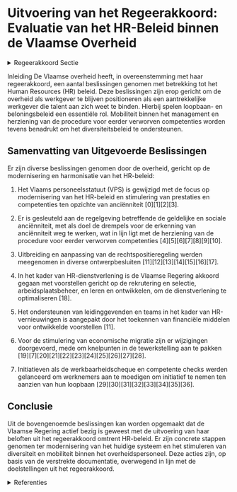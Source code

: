# Uitvoering van het Regeerakkoord: Evaluatie van het HR-Beleid binnen de Vlaamse Overheid

<details>
        <summary>Regeerakkoord Sectie </summary>
        <p>3.2.2 HR Voor een excellente dienstverlening aan burgers, bedrijven en verenigingen heeft de overheid als voornaamste kapitaal haar werknemers. We werken aan een loopbaan- en beloningsbeleid waardoor de Vlaamse overheid een aantrekkelijke werkgever voor talenten blijft. Het belang van anciënniteit in de loonvorming schroeven we stevig terug en we verplichten mobiliteit bij het management; We herzien de procedure m.b.t. ‘eerder verworven competenties’ zodat er meer gebruik van gemaakt kan worden. De streefcijfers ondersteunen het diversi-teitsbeleid van de Vlaamse overheid. Waar nodig zullen bijkomende maatregelen genomen worden, bijvoorbeeld voor de tewerkstelling van personen met een handicap of chronische ziekte. </p>
        </details> 

Inleiding
De Vlaamse overheid heeft, in overeenstemming met haar regeerakkoord, een aantal beslissingen genomen met betrekking tot het Human Resources (HR) beleid. Deze beslissingen zijn erop gericht om de overheid als werkgever te blijven positioneren als een aantrekkelijke werkgever die talent aan zich weet te binden. Hierbij spelen loopbaan- en beloningsbeleid een essentiële rol. Mobiliteit binnen het management en herziening van de procedure voor eerder verworven competenties worden tevens benadrukt om het diversiteitsbeleid te ondersteunen.

## Samenvatting van Uitgevoerde Beslissingen
Er zijn diverse beslissingen genomen door de overheid, gericht op de modernisering en harmonisatie van het HR-beleid:

1. Het Vlaams personeelsstatuut (VPS) is gewijzigd met de focus op modernisering van het HR-beleid en stimulering van prestaties en competenties ten opzichte van anciënniteit \[0\]\[1\]\[2\]\[3\].

2. Er is gesleuteld aan de regelgeving betreffende de geldelijke en sociale anciënniteit, met als doel de drempels voor de erkenning van anciënniteit weg te werken, wat in lijn ligt met de herziening van de procedure voor eerder verworven competenties \[4\]\[5\]\[6\]\[7\]\[8\]\[9\]\[10\].

3. Uitbreiding en aanpassing van de rechtspositieregeling werden meegenomen in diverse ontwerpbesluiten \[11\]\[12\]\[13\]\[14\]\[15\]\[16\]\[17\].

4. In het kader van HR-dienstverlening is de Vlaamse Regering akkoord gegaan met voorstellen gericht op de rekrutering en selectie, arbeidsplaatsbeheer, en leren en ontwikkelen, om de dienstverlening te optimaliseren \[18\].

5. Het ondersteunen van leidinggevenden en teams in het kader van HR-vernieuwingen is aangepakt door het toekennen van financiële middelen voor ontwikkelde voorstellen \[11\].

6. Voor de stimulering van economische migratie zijn er wijzigingen doorgevoerd, mede om knelpunten in de tewerkstelling aan te pakken \[19\]\[7\]\[20\]\[21\]\[22\]\[23\]\[24\]\[25\]\[26\]\[27\]\[28\].

7. Initiatieven als de werkbaarheidscheque en competente checks werden gelanceerd om werknemers aan te moedigen om initiatief te nemen ten aanzien van hun loopbaan \[29\]\[30\]\[31\]\[32\]\[33\]\[34\]\[35\]\[36\].

## Conclusie
Uit de bovengenoemde beslissingen kan worden opgemaakt dat de Vlaamse Regering actief bezig is geweest met de uitvoering van haar beloften uit het regeerakkoord omtrent HR-beleid. Er zijn concrete stappen genomen ter modernisering van het huidige systeem en het stimuleren van diversiteit en mobiliteit binnen het overheidspersoneel. Deze acties zijn, op basis van de verstrekte documentatie, overwegend in lijn met de doelstellingen uit het regeerakkoord.

<details>
        <summary> Referenties</summary>
        **[\[0\]](http://themis.vlaanderen.be/id/nieuwsbericht/641D50723335D329E25EDAC1)** : **(2023-03-24)** Wijziging Vlaams personeelsstatuut (VPS): beloningsbeleid en prestatiemanagement Voorontwerp van besluit van de Vlaamse Regering tot wijziging van het Vlaams personeelsstatuut van 13 januari 2006, wat... 

**[\[1\]](http://themis.vlaanderen.be/id/nieuwsbericht/641D4DDB3335D329E25EDAC0)** : **(2023-03-24)** Wijziging Vlaams personeelsstatuut (VPS): gezagsfuncties, top- en middenkader en loopbaan Voorontwerp van besluit van de Vlaamse Regering tot wijziging van het Vlaams personeelsstatuut van 13 januari ... 

**[\[2\]](http://themis.vlaanderen.be/id/nieuwsbericht/6585470EE2E2C9E5814C2D8E)** : **(2023-12-22)** Overdracht personeel en middelen in het kader van de uitbreiding van de gemeenschappelijke HR-dienstverlening van het Agentschap Overheidspersoneel Ontwerpbesluit van de Vlaamse Regering tot overdrach... 

**[\[3\]](http://themis.vlaanderen.be/id/nieuwsbericht/641D542E3335D329E25EDAC5)** : **(2023-03-24)** Wijziging Vlaams personeelsstatuut (VPS): pensioenen Voorontwerp van besluit van de Vlaamse Regering tot wijziging van het Vlaams personeelsstatuut van 13 januari 2006, wat betreft de modernisering va... 

**[\[4\]](http://themis.vlaanderen.be/id/resource/a975bae0-4927-11ec-94bb-99a9d1e168fe)** : **(2020-09-04)** Zij-instromers: wijziging regelgeving geldelijke en sociale anciënniteit van sommige onderwijspersoneelsleden Voorontwerp van besluit van de Vlaamse Regering tot wijziging van de regelgeving betreffen... 

**[\[5\]](http://themis.vlaanderen.be/id/resource/c96e95f0-4928-11ec-94bb-99a9d1e168fe)** : **(2020-06-26)** Zij-instromers: wijziging regelgeving geldelijke en sociale anciënniteit van sommige onderwijspersoneelsleden Voorontwerp van besluit van de Vlaamse Regering tot wijziging van de regelgeving betreffen... 

**[\[6\]](http://themis.vlaanderen.be/id/resource/572c18f0-4928-11ec-94bb-99a9d1e168fe)** : **(2020-07-10)** Zij-instromers: wijziging regelgeving geldelijke en sociale anciënniteit van sommige onderwijspersoneelsleden Voorontwerp van besluit van de Vlaamse Regering tot wijziging van de regelgeving betreffen... 

**[\[7\]](http://themis.vlaanderen.be/id/resource/84a87790-492a-11ec-94bb-99a9d1e168fe)** : **(2020-03-06)** Aanwervingsincentives langdurig werkzoekenden Voorontwerp van besluit van de Vlaamse Regering tot wijziging van artikel 2 en 6 van het besluit van de Vlaamse Regering van 17 februari 2017 tot toekenni... 

**[\[8\]](http://themis.vlaanderen.be/id/resource/cea6afc0-4929-11ec-94bb-99a9d1e168fe)** : **(2020-04-24)** Aanwervingsincentives langdurig werkzoekenden 55-jarigen Voorontwerp van besluit van de Vlaamse Regering tot wijziging van artikel 2 en 6 van het besluit van de Vlaamse Regering van 17 februari 2017 t... 

**[\[9\]](http://themis.vlaanderen.be/id/nieuwsbericht/651FB4267FDB1A5D07827EC9)** : **(2023-10-06)** Uitzondering op de personeelsbesparingsdoelstelling Departement Werk en Sociale Economie (WSE)   Op 9 september 2022 heeft de Vlaamse Regering twee bijkomende afspraken gemaakt over de opvolging van d... 

**[\[10\]](http://themis.vlaanderen.be/id/nieuwsbericht/653B618C9DAB6626D11E5810)** : **(2023-10-27)** Zijinstroom onderwijs: wijziging koninklijk besluit met bezoldigingsregel onderwijspersoneel Voorontwerp van besluit van de Vlaamse Regering tot wijziging van het koninklijk besluit van 15 april 1958 ... 

**[\[11\]](http://themis.vlaanderen.be/id/nieuwsbericht/65815393E2E2C9E5814C1EEA)** : **(2023-12-22)** Herverdeling provisioneel krediet: ondersteuning leidinggevenden en teams in kader van vernieuwingen 5-sporenbeleid Ontwerpbesluit van de Vlaamse Regering tot de herverdeling vanuit een provisioneel k... 

**[\[12\]](http://themis.vlaanderen.be/id/nieuwsbericht/647F23622D77B42474D4C853)** : **(2023-06-09)** Rechtspositieregeling personeel van lokale en provinciale besturen: wijzigingsbesluit Voorontwerp van besluit van de Vlaamse Regering tot wijziging van het besluit van de Vlaamse Regering van 8 juli 2... 

**[\[13\]](http://themis.vlaanderen.be/id/nieuwsbericht/650A9F3A3605E1AC863BFA24)** : **(2023-09-22)** Rechtspositieregeling personeel van lokale en provinciale besturen: wijzigingsbesluit Voorontwerp van besluit van de Vlaamse Regering tot wijziging van het besluit van de Vlaamse Regering van 8 juli 2... 

**[\[14\]](http://themis.vlaanderen.be/id/nieuwsbrief-info/61C47DFD364ED900080006C4)** : **(2021-12-23)** Voorontwerp van decreet Regeling toekenning jobbonus Voorontwerp van decreet tot regeling van de toekenning van een jobbonus  Met de Vlaamse  jobbonus wil de Vlaamse Regering het verschil tussen werke... 

**[\[15\]](http://themis.vlaanderen.be/id/nieuwsbrief-info/6287BCF900408C01F2054841)** : **(2022-05-20)** Rechtspositieregeling personeel lokale en provinciale besturen Voorontwerp van besluit van de Vlaamse Regering tot vaststelling van de minimale voorwaarden van de rechtspositieregeling van het persone... 

**[\[16\]](http://themis.vlaanderen.be/id/nieuwsbrief-info/622885266BB7B593CFC18499)** : **(2022-03-11)** Ontwerpdecreet regeling toekenning jobbonus Ontwerpdecreet tot regeling van de toekenning van een jobbonus  Met de Vlaamse  jobbonus wil de Vlaamse Regering het verschil tussen een werkloosheidsuitker... 

**[\[17\]](http://themis.vlaanderen.be/id/resource/43fc0450-4925-11ec-94bb-99a9d1e168fe)** : **(2021-01-29)** Uitbreiding geboorteverlof personeelsleden lokale besturen Voorontwerp van besluit van de Vlaamse Regering tot wijziging van artikel 136 en 209 van het besluit van de Vlaamse Regering van 7 december 2... 

**[\[18\]](http://themis.vlaanderen.be/id/resource/d5883740-8a7a-11ec-b92e-970acd8c80b9)** : **(2020-10-30)** Uitbreiding van de gemeenschappelijke HR-dienstverlening door het agentschap Overheidspersoneel (AgO)   De Vlaamse Regering keurt een aantal voorstellen goed om de gemeenschappelijke dienstverlening o... 

**[\[19\]](http://themis.vlaanderen.be/id/resource/a75f9da0-8a79-11ec-b92e-970acd8c80b9)** : **(2020-06-05)** Versnelde investeringen met betrekking tot HR en organisatieontwikkeling ten gevolge van de coronacrisis   Het Agentschap Overheidspersoneel  (AgO) wil als HR-agentschap een gewaardeerde partner zijn ... 

**[\[20\]](http://themis.vlaanderen.be/id/resource/0f2d04c0-492c-11ec-94bb-99a9d1e168fe)** : **(2019-11-08)** Vlaamse Dienst voor Arbeidsbemiddeling en Beroepsopleiding: overdracht personeelslid Ontwerpbesluit van de Vlaamse Regering houdende overdracht van een personeelslid van het agentschap Vlaamse Dienst ... 

**[\[21\]](http://themis.vlaanderen.be/id/nieuwsbrief-info/62CD7D448E6C4430A88988A2)** : **(2022-07-15)** Voorontwerp van decreet over de premie kwalificerend werkplekleren voor ondernemingen en de leerlingenpremie alternerende opleiding Voorontwerp van decreet over de premie kwalificerend werkplekleren v... 

**[\[22\]](http://themis.vlaanderen.be/id/nieuwsbrief-info/62CD74658E6C4430A8898897)** : **(2022-07-15)** Verlenging tijdelijk gemeenschappelijk initiatiefrecht Vlaams opleidingsverlof Voorontwerp van besluit van de Vlaamse Regering tot bepaling van tijdelijke afwijkingen van het besluit van de Vlaamse Re... 

**[\[23\]](http://themis.vlaanderen.be/id/nieuwsbrief-info/62D112E38E6C4430A8898D86)** : **(2022-07-15)** Maatregel in het kader van de conceptnota 'Herwaardering van de leraar' Voorontwerp van besluit van de Vlaamse Regering over de lerarenbonus  ​In de conceptnota  'Herwaardering van de leraar'  zijn ee... 

**[\[24\]](http://themis.vlaanderen.be/id/nieuwsbericht/6492AD0E2D77B42474D4D9BB)** : **(2023-06-23)** Instroom personeel gezinszorg: subsidiemechanisme Voorontwerp van besluit van de Vlaamse Regering tot wijziging van het besluit van de Vlaamse Regering van 28 juni 2019 betreffende de programmatie, de... 

**[\[25\]]** : **(2020-06-26)** Vlaamse delegatie Hoge Raad voor de Werkgelegenheid (HRW 

**[\[26\]](http://themis.vlaanderen.be/id/nieuwsbrief-info/6228658F6BB7B593CFC18470)** : **(2022-03-11)** Uitvoering dringende maatregelen herwaardering lerarenambt basis- en secundair onderwijs Voorontwerp van besluit van de Vlaamse Regering tot uitvoering van dringende maatregelen om het lerarenambt in ... 

**[\[27\]](http://themis.vlaanderen.be/id/nieuwsbrief-info/6201475CD5F0FAFA87AFAC48)** : **(2022-02-11)** Digitale dienstverlening, mandaten en toegang tot de databanken van de VDAB Voorontwerp van besluit van de Vlaamse Regering tot wijziging van het besluit van de Vlaamse Regering van 5 juni 2009 houden... 

**[\[28\]](http://themis.vlaanderen.be/id/nieuwsbrief-info/61404F7B364ED900080001BB)** : **(2021-09-17)** Verdiepingsdecreet Vlaamse Dienst voor Arbeidsbemiddeling en Beroepsopleiding (VDAB) Voorontwerp van decreet tot wijziging van het decreet van 7 mei 2004 tot oprichting van het publiekrechtelijk vormg... 

**[\[29\]](http://themis.vlaanderen.be/id/nieuwsbrief-info/638F433CC2B90D4571CF75A9)** : **(2022-12-09)** Plan Vlaamse Veerkracht: competentiechecks voor werkenden Competentiechecks voor werkenden  Het relanceplan Vlaamse Veerkracht en het VESOC-akkoord ‘Alle hens aan dek’ omvatten topprioriteiten voor ee... 

**[\[30\]](http://themis.vlaanderen.be/id/resource/8dc0b5f0-4924-11ec-94bb-99a9d1e168fe)** : **(2021-03-19)** Verhoging eindejaarstoelage publieke sector: wijzigingsbesluit Voorontwerp van besluit van de Vlaamse Regering tot wijziging van artikel 135 van het besluit van de Vlaamse Regering van 7 december 2007... 

**[\[31\]](http://themis.vlaanderen.be/id/nieuwsbericht/65814B2CE2E2C9E5814C1C80)** : **(2023-12-22)** Personeelsuitbreiding met 28 VTE bij het Departement Zorg met het oog op een efficiënte en kwalitatieve uitvoering van bijkomende opdrachten   Met het oog op een efficiënte en kwalitatieve uitvoering ... 

**[\[32\]](http://themis.vlaanderen.be/id/nieuwsbrief-info/60ED47B8364ED90008001405)** : **(2021-07-16)** Lokale besturen: wijziging verhoging eindejaarstoelage en uitbreiding rouwverlof Voorontwerp van besluit van de Vlaamse Regering tot wijziging van artikel 135 en 209 van het besluit van de Vlaamse Reg... 

**[\[33\]](http://themis.vlaanderen.be/id/nieuwsbrief-info/6239A32C6BB7B593CFC18D94)** : **(2022-03-25)** Visienota ‘Naar een leer- en loopbaanrekening in Vlaanderen’   ​In het Vlaams Regeerakkoord 2019-2024 en de Beleidsnota Werk en Sociale Economie 2019-2024 wordt de ambitie geformuleerd om de stap te z... 

**[\[34\]](http://themis.vlaanderen.be/id/nieuwsbericht/650A9F993605E1AC863BFA27)** : **(2023-09-22)** Uitbreiding gemeenschappelijke HR-dienstverlening: overdracht personeelsleden Departement Mobiliteit en Openbare Werken naar Agentschap Overheidspersoneel Ontwerpbesluit van de Vlaamse Regering tot ov... 

**[\[35\]](http://themis.vlaanderen.be/id/nieuwsbrief-info/60E55CF8364ED900080008C8)** : **(2021-07-09)** Plan Vlaamse Veerkracht: Acties VDAB binnen de prioriteit ‘opleiding- en loopbaanoffensief’ Acties VDAB binnen de prioriteit ‘opleiding- en loopbaanoffensief’  Binnen het relanceplan 'Vlaamse Veerkrac... 

**[\[36\]](http://themis.vlaanderen.be/id/nieuwsbericht/641D57DC3335D329E25EDAD0)** : **(2023-03-24)** Wijziging Vlaams personeelsstatuut (VPS): einde van de tewerkstelling Voorontwerp van besluit van de Vlaamse Regering tot wijziging van het Vlaams personeelsstatuut van 13 januari 2006, wat betreft de... 
        </details> 

